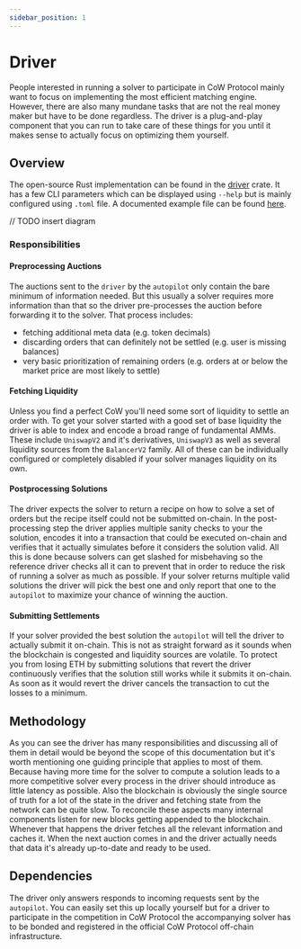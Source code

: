 ```yaml
---
sidebar_position: 1
---
```


# Driver

People interested in running a solver to participate in CoW Protocol mainly want to focus on implementing the most efficient matching engine.
However, there are also many mundane tasks that are not the real money maker but have to be done regardless.
The driver is a plug-and-play component that you can run to take care of these things for you until it makes sense to actually focus on optimizing them yourself.

## Overview

The open-source Rust implementation can be found in the [driver](https://github.com/cowprotocol/services/tree/main/crates/driver) crate.
It has a few CLI parameters which can be displayed using `--help` but is mainly configured using `.toml` file.
A documented example file can be found [here](https://github.com/cowprotocol/services/blob/main/crates/driver/example.toml).

// TODO insert diagram

### Responsibilities

#### Preprocessing Auctions

The auctions sent to the `driver` by the `autopilot` only contain the bare minimum of information needed.
But this usually a solver requires more information than that so the driver pre-processes the auction before forwarding it to the solver.
That process includes:
* fetching additional meta data (e.g. token decimals)
* discarding orders that can definitely not be settled (e.g. user is missing balances)
* very basic prioritization of remaining orders (e.g. orders at or below the market price are most likely to settle)

#### Fetching Liquidity

Unless you find a perfect CoW you'll need some sort of liquidity to settle an order with.
To get your solver started with a good set of base liquidity the driver is able to index and encode a broad range of fundamental AMMs.
These include `UniswapV2` and it's derivatives, `UniswapV3` as well as several liquidity sources from the `BalancerV2` family.
All of these can be individually configured or completely disabled if your solver manages liquidity on its own.

#### Postprocessing Solutions

The driver expects the solver to return a recipe on how to solve a set of orders but the recipe itself could not be submitted on-chain.
In the post-processing step the driver applies multiple sanity checks to your the solution, encodes it into a transaction that could be executed on-chain and verifies that it actually simulates before it considers the solution valid.
All this is done because solvers can get slashed for misbehaving so the reference driver checks all it can to prevent that in order to reduce the risk of running a solver as much as possible.
If your solver returns multiple valid solutions the driver will pick the best one and only report that one to the `autopilot` to maximize your chance of winning the auction.

#### Submitting Settlements

If your solver provided the best solution the `autopilot` will tell the driver to actually submit it on-chain.
This is not as straight forward as it sounds when the blockchain is congested and liquidity sources are volatile.
To protect you from losing ETH by submitting solutions that revert the driver continuously verifies that the solution still works while it submits it on-chain.
As soon as it would revert the driver cancels the transaction to cut the losses to a minimum.

## Methodology

As you can see the driver has many responsibilities and discussing all of them in detail would be beyond the scope of this documentation but it's worth mentioning one guiding principle that applies to most of them.
Because having more time for the solver to compute a solution leads to a more competitive solver every process in the driver should introduce as little latency as possible.
Also the blockchain is obviously the single source of truth for a lot of the state in the driver and fetching state from the network can be quite slow.
To reconcile these aspects many internal components listen for new blocks getting appended to the blockchain.
Whenever that happens the driver fetches all the relevant information and caches it.
When the next auction comes in and the driver actually needs that data it's already up-to-date and ready to be used.


## Dependencies

The driver only answers responds to incoming requests sent by the `autopilot`.
You can easily set this up locally yourself but for a driver to participate in the competition in CoW Protocol the accompanying solver has to be bonded and registered in the official CoW Protocol off-chain infrastructure.
